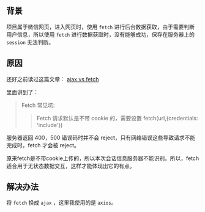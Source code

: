 ## 背景

项目属于微信网页，进入网页时，使用 `fetch` 进行后台数据获取，由于需要判断用户信息，所以使用 `fetch` 进行数据获取时，没有能够成功，保存在服务器上的 `session` 无法判断。

## 原因

还好之前读过这篇文章： [ajax vs fetch](https://segmentfault.com/a/1190000003810652)

里面讲到了： 

> Fetch 常见坑: 
> 
>> Fetch 请求默认是不带 cookie 的，需要设置 fetch(url,{credentials: 'include'})
>>
服务器返回 400，500 错误码时并不会 reject，只有网络错误这些导致请求不能完成时，fetch 才会被 reject。

原来fetch是不带cookie上传的，所以本次会话信息服务器不能识别。所以，fetch适合用于无状态数据交互，这样才能体现出它的有点。

## 解决办法

将 `fetch` 换成 `ajax` ，这里我使用的是 `axios`。